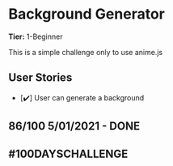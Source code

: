 # Background Generator
**Tier:** 1-Beginner

This is a simple challenge only to use anime.js

## User Stories

-   [✔️] User can generate a background

## 86/100 5/01/2021 - DONE

## #100DAYSCHALLENGE
